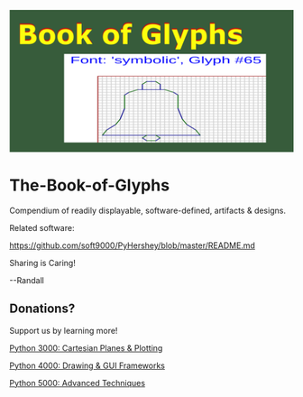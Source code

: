 ![BOG Logo](https://github.com/soft9000/The-Book-of-Glyphs/blob/master/TheBoGLogo.png)
# The-Book-of-Glyphs
Compendium of readily displayable, software-defined, artifacts &amp; designs.

Related software:

https://github.com/soft9000/PyHershey/blob/master/README.md

Sharing is Caring!

--Randall

## Donations? 

Support us by learning more!

[Python 3000: Cartesian Planes & Plotting](https://www.udemy.com/course/introduction-to-turtle-graphics/?referralCode=640D3C0F33837ADAE793)

[Python 4000: Drawing & GUI Frameworks](https://www.udemy.com/course/more-turtle-graphics/?referralCode=175F15EB2C2214789B54)

[Python 5000: Advanced Techniques](https://www.udemy.com/course/turtle-graphics-modeling-simulation/?referralCode=3E1EE4F426B1FFA945EB)
